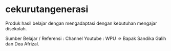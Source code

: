 # cekurutangenerasi

Produk hasil belajar dengan mengadaptasi dengan kebutuhan mengajar disekolah.

Sumber Belajar / Referensi :
Channel Youtube : WPU => Bapak Sandika Galih dan Dea Afrizal.
